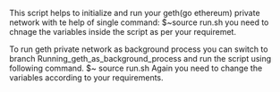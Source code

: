 This script helps to initialize and run your geth(go ethereum) private network with te help of single command: 
$~source run.sh
you need to chnage the variables inside the script as per your requiremet.

To run geth private network as background process you can switch to branch Running_geth_as_background_process and run the script using following command.
$~ source run.sh
Again you need to change the variables according to your requirements.
